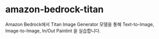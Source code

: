 # amazon-bedrock-titan

Amazon Bedrock에서 Titan Image Generator 모델을 통해 Text-to-Image, Image-to-Image, In/Out Paintint 을 실습합니다.